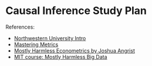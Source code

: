 # Causal Inference Study Plan

References:

* [Northwestern University Intro](http://faculty.wcas.northwestern.edu/~sha562/files/TeachMetricsPaperhomepage.pdf)
* [Mastering Metrics](http://masteringmetrics.com/)
* [Mostly Harmless Econometrics by Joshua Angrist](http://www.mostlyharmlesseconometrics.com/)
* [MIT course: Mostly Harmless Big Data](http://ocw.mit.edu/courses/economics/14-387-applied-econometrics-mostly-harmless-big-data-fall-2014/)
